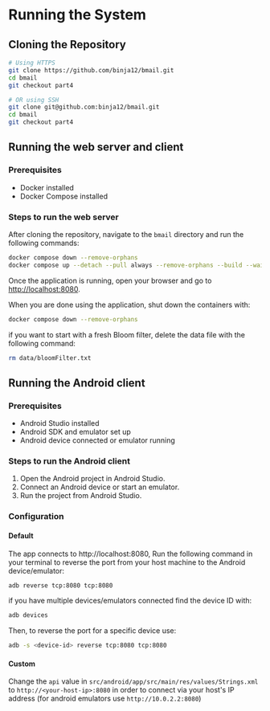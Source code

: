 # Running the System
## Cloning the Repository

```bash
# Using HTTPS
git clone https://github.com/binja12/bmail.git
cd bmail
git checkout part4

# OR using SSH
git clone git@github.com:binja12/bmail.git
cd bmail
git checkout part4
```

## Running the web server and client
### Prerequisites
- Docker installed
- Docker Compose installed

### Steps to run the web server
After cloning the repository, navigate to the `bmail` directory and run the following commands:
```bash
docker compose down --remove-orphans
docker compose up --detach --pull always --remove-orphans --build --wait bloom-filter web-server mongo mongo-express
```

Once the application is running, open your browser and go to [http://localhost:8080](http://localhost:8080).

When you are done using the application, shut down the containers with:
```bash
docker compose down --remove-orphans
```

if you want to start with a fresh Bloom filter, delete the data file with the following command:
```bash
rm data/bloomFilter.txt
```

## Running the Android client
### Prerequisites
- Android Studio installed
- Android SDK and emulator set up
- Android device connected or emulator running

### Steps to run the Android client
1. Open the Android project in Android Studio.
2. Connect an Android device or start an emulator.
3. Run the project from Android Studio.

### Configuration
#### Default
The app connects to http://localhost:8080, 
Run the following command in your terminal
to reverse the port from your host machine to the Android device/emulator:
```bash
adb reverse tcp:8080 tcp:8080
```

if you have multiple devices/emulators connected find the device ID with:
```bash
adb devices
```
Then, to reverse the port for a specific device use:
```bash
adb -s <device-id> reverse tcp:8080 tcp:8080
```

#### Custom
Change the `api` value in `src/android/app/src/main/res/values/Strings.xml`
to `http://<your-host-ip>:8080` in order to
connect via your host's IP address (for android emulators use `http://10.0.2.2:8080`)
 